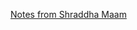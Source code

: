 [Notes from Shraddha Maam](https://drive.google.com/drive/folders/1XGI3YnWEviwJ3MryCH2f7dhlN9tnYTzh)
